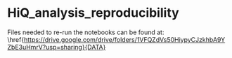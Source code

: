 # HiQ_analysis_reproducibility

Files needed to re-run the notebooks can be found at: \href{https://drive.google.com/drive/folders/1VFQZdVs50HiypyCJzkhbA9YZbE3uHmrV?usp=sharing}{DATA} 
